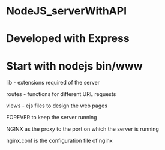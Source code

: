 # NodeJS_serverWithAPI
# Developed with Express
# Start with nodejs bin/www
lib - extensions required of the server

routes - functions for different URL requests

views - ejs files to design the web pages

FOREVER to keep the server running

NGINX as the proxy to the port on which the server is running

nginx.conf is the configuration file of nginx
